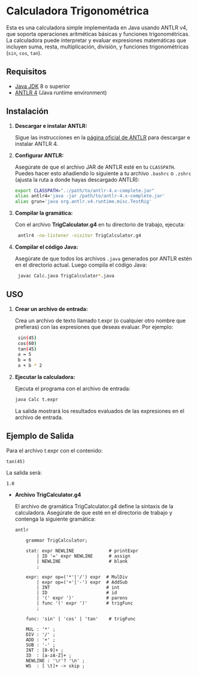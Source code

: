 # Calculadora Trigonométrica

Esta es una calculadora simple implementada en Java usando ANTLR v4, que soporta operaciones aritméticas básicas y funciones trigonométricas. La calculadora puede interpretar y evaluar expresiones matemáticas que incluyen suma, resta, multiplicación, división, y funciones trigonométricas (`sin`, `cos`, `tan`).

## Requisitos

- [Java JDK](https://www.oracle.com/java/technologies/javase-downloads.html) 8 o superior
- [ANTLR 4](https://www.antlr.org/download.html) (Java runtime environment)

## Instalación

1. **Descargar e instalar ANTLR:**

   Sigue las instrucciones en la [página oficial de ANTLR](https://www.antlr.org/download.html) para descargar e instalar ANTLR 4.

2. **Configurar ANTLR:**

   Asegúrate de que el archivo JAR de ANTLR esté en tu `CLASSPATH`. Puedes hacer esto añadiendo lo siguiente a tu archivo `.bashrc` o `.zshrc` (ajusta la ruta a donde hayas descargado ANTLR):

   ```bash
   export CLASSPATH=".:/path/to/antlr-4.x-complete.jar"
   alias antlr4='java -jar /path/to/antlr-4.x-complete.jar'
   alias grun='java org.antlr.v4.runtime.misc.TestRig'
    ```
3. **Compilar la gramática:**

    Con el archivo **TrigCalculator.g4** en tu directorio de trabajo, ejecuta:
   ```bash
    antlr4 -no-listener -visitor TrigCalculator.g4
    ```
4. **Compilar el código Java:**

    Asegúrate de que todos los archivos `.java` generados por ANTLR estén en el directorio actual. Luego compila el código Java:
   ```bash
    javac Calc.java TrigCalculator*.java
    ```
## USO
1. **Crear un archivo de entrada:**

    Crea un archivo de texto llamado t.expr (o cualquier otro nombre que prefieras) con las expresiones que deseas evaluar. Por ejemplo:
   ```bash
    sin(45)
    cos(60)
    tan(45)
    a = 5
    b = 6
    a + b * 2
   ```
2. **Ejecutar la calculadora:**


    Ejecuta el programa con el archivo de entrada:

   ```bash
   java Calc t.expr
   ```
    La salida mostrará los resultados evaluados de las expresiones en el archivo de entrada.

## Ejemplo de Salida 

Para el archivo t.expr con el contenido:
    
    tan(45)

La salida será:
```
1.0
```

- **Archivo TrigCalculator.g4**

    El archivo de gramática TrigCalculator.g4 define la sintaxis de la calculadora. Asegúrate de que esté en el directorio de trabajo y contenga la siguiente gramática:

    ```
    antlr

        grammar TrigCalculator;

        stat: expr NEWLINE             # printExpr
            | ID '=' expr NEWLINE      # assign
            | NEWLINE                  # blank
            ;

        expr: expr op=('*'|'/') expr  # MulDiv
            | expr op=('+'|'-') expr  # AddSub
            | INT                     # int
            | ID                      # id
            | '(' expr ')'            # parens
            | func '(' expr ')'       # trigFunc
            ;

        func: 'sin' | 'cos' | 'tan'    # trigFunc

        MUL : '*' ;
        DIV : '/' ;
        ADD : '+' ;
        SUB : '-' ;
        INT : [0-9]+ ;
        ID  : [a-zA-Z]+ ;
        NEWLINE : '\r'? '\n' ;
        WS  : [ \t]+ -> skip ;
    ```